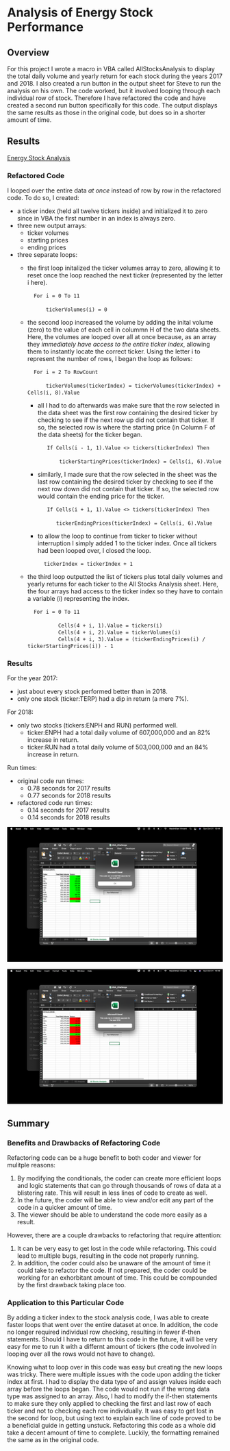 # Analysis of Energy Stock Performance

## Overview
For this project I wrote a macro in VBA called AllStocksAnalysis to display the total daily volume and yearly return for each stock during the years 2017 and 2018.  I also created a run button in the output sheet for Steve to run the analysis on his own.  The code worked, but it involved looping through each individual row of stock.  Therefore I have refactored the code and have created a second run button specifically for this code.  The output displays the same results as those in the original code, but does so in a shorter amount of time.

## Results

[Energy Stock Analysis](https://github.com/MaxV6ft4/stock-analysis/blob/main/VBA_Challenge.xlsm)

### Refactored Code
I looped over the entire data *at once* instead of row by row in the refactored code.  To do so, I created:
- a ticker index (held all twelve tickers inside) and initialized it to zero since in VBA the first number in an index is always zero.  
- three new output arrays:
    - ticker volumes 
    - starting prices
    - ending prices
- three separate loops:
    - the first loop initalized the ticker volumes array to zero, allowing it to reset once the loop reached the next ticker (represented by the letter i here).

            For i = 0 To 11
    
                tickerVolumes(i) = 0
        
    - the second loop increased the volume by adding the inital volume (zero) to the value of each cell in colummn H of the two data sheets.  Here, the volumes are looped over all at once because, as an array they *immediately have access to the entire ticker index*, allowing them to instantly locate the correct ticker.  Using the letter i to represent the number of rows, I began the loop as follows:

            For i = 2 To RowCount
    
                tickerVolumes(tickerIndex) = tickerVolumes(tickerIndex) + Cells(i, 8).Value

        - all I had to do afterwards was make sure that the row selected in the data sheet was the first row containing the desired ticker by checking to see if the next row up did not contain that ticker.  If so, the selected row is where the starting price (in Column F of the data sheets) for the ticker began.  

                 If Cells(i - 1, 1).Value <> tickers(tickerIndex) Then
            
                     tickerStartingPrices(tickerIndex) = Cells(i, 6).Value
                

        - similarly, I made sure that the row selected in the sheet was the last row containing the desired ticker by checking to see if the next row down did not contain that ticker.  If so, the selected row would contain the ending price for the ticker.  

                 If Cells(i + 1, 1).Value <> tickers(tickerIndex) Then
            
                    tickerEndingPrices(tickerIndex) = Cells(i, 6).Value

        - to allow the loop to continue from ticker to ticker without interruption I simply added 1 to the ticker index.  Once all tickers had been looped over, I closed the loop.

                tickerIndex = tickerIndex + 1
        
    - the third loop outputted the list of tickers plus total daily volumes and yearly returns for each ticker to the All Stocks Analysis sheet.  Here, the four arrays had access to the ticker index so they have to contain a variable (i) representing the index.

            For i = 0 To 11
        
                    Cells(4 + i, 1).Value = tickers(i)
                    Cells(4 + i, 2).Value = tickerVolumes(i)
                    Cells(4 + i, 3).Value = (tickerEndingPrices(i) / tickerStartingPrices(i)) - 1

### Results
For the year 2017:
- just about every stock performed better than in 2018.
- only one stock (ticker:TERP) had a dip in return (a mere 7%).  

For 2018:
- only two stocks (tickers:ENPH and RUN) performed well.
    - ticker:ENPH had a total daily volume of 607,000,000 and an 82% increase in return.
    - ticker:RUN had a total daily volume of 503,000,000 and an 84% increase in return.

Run times:
 - original code run times:
    - 0.78 seconds for 2017 results
    - 0.77 seconds for 2018 results
 - refactored code run times:
    - 0.14 seconds for 2017 results
    - 0.14 seconds for 2018 results
 
![2017 run time with refactored code](https://github.com/MaxV6ft4/stock-analysis/blob/main/Resources/VBA_Challenge_2017.png)

![2018 run time with refactored code](https://github.com/MaxV6ft4/stock-analysis/blob/main/Resources/VBA_Challenge_2018.png)

## Summary

### Benefits and Drawbacks of Refactoring Code
Refactoring code can be a huge benefit to both coder and viewer for mulitple reasons:

1. By modifying the conditionals, the coder can create more efficient loops and logic statements that can go through thousands of rows of data at a blistering rate.  This will result in less lines of code to create as well.
2. In the future, the coder will be able to view and/or edit any part of the code in a quicker amount of time.
3. The viewer should be able to understand the code more easily as a result.

However, there are a couple drawbacks to refactoring that require attention:

1. It can be very easy to get lost in the code while refactoring.  This could lead to multiple bugs, resulting in the code not properly running.
2. In addition, the coder could also be unaware of the amount of time it could take to refactor the code.  If not prepared, the coder could be working for an exhorbitant amount of time.  This could be compounded by the first drawback taking place too.

### Application to this Particular Code

By adding a ticker index to the stock analysis code, I was able to create faster loops that went over the entire dataset at once.  In addition, the code no longer required individual row checking, resulting in fewer if-then statements.  Should I have to return to this code in the future, it will be very easy for me to run it with a differnt amount of tickers (the code involved in looping over all the rows would not have to change).

Knowing what to loop over in this code was easy but creating the new loops was tricky.  There were multiple issues with the code upon adding the ticker index at first.  I had to display the data type of and assign values inside each array before the loops began.  The code would not run if the wrong data type was assigned to an array.  Also, I had to modify the if-then statements to make sure they only applied to checking the first and last row of each ticker and not to checking each row individually.  It was easy to get lost in the second for loop, but using text to explain each line of code proved to be a beneficial guide in getting unstuck.  Refactoring this code as a whole did take a decent amount of time to complete.  Luckily, the formatting remained the same as in the original code.
